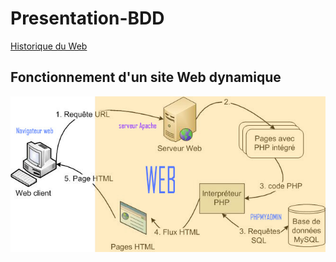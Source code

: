 # Presentation-BDD

[Historique du Web](https://www.internetlivestats.com/)

## Fonctionnement d'un site Web dynamique
![alt text][logo]

[logo]: https://github.com/DamienBouvet22/Presentation-BDD/raw/master/Modele-php-html3.jpg "Data Flow"
